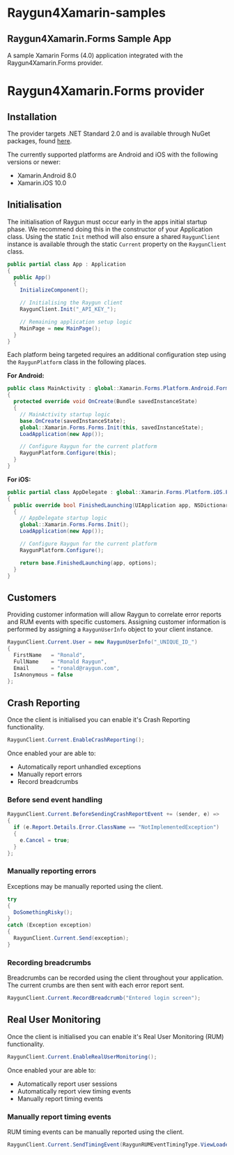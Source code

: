 # Raygun4Xamarin-samples

## Raygun4Xamarin.Forms Sample App

A sample Xamarin Forms (4.0) application integrated with the Raygun4Xamarin.Forms provider.

# Raygun4Xamarin.Forms provider

## Installation

The provider targets .NET Standard 2.0 and is available through NuGet packages, found [here](https://www.nuget.org/packages/raygun4xamarin.forms/).

The currently supported platforms are Android and iOS with the following versions or newer:
 
 * Xamarin.Android 8.0
 * Xamarin.iOS 10.0

## Initialisation

The initialisation of Raygun must occur early in the apps initial startup phase. We recommend doing this in the constructor of your Application class. Using the static `Init` method will also ensure a shared `RaygunClient` instance is available through the static `Current` property on the `RaygunClient` class.

``` csharp
public partial class App : Application
{
  public App()
  {
    InitializeComponent();

    // Initialising the Raygun client 
    RaygunClient.Init("_API_KEY_");

    // Remaining application setup logic
    MainPage = new MainPage();
  }
}
```

Each platform being targeted requires an additional configuration step using the `RaygunPlatform` class in the following places. 

**For Android:**

``` csharp
public class MainActivity : global::Xamarin.Forms.Platform.Android.FormsAppCompatActivity
{
  protected override void OnCreate(Bundle savedInstanceState)
  {
    // MainActivity startup logic
    base.OnCreate(savedInstanceState);
    global::Xamarin.Forms.Forms.Init(this, savedInstanceState);
    LoadApplication(new App());

    // Configure Raygun for the current platform
    RaygunPlatform.Configure(this);
  }
}
```

**For iOS:**

``` csharp
public partial class AppDelegate : global::Xamarin.Forms.Platform.iOS.FormsApplicationDelegate
{
  public override bool FinishedLaunching(UIApplication app, NSDictionary options)
  {
    // AppDelegate startup logic
    global::Xamarin.Forms.Forms.Init();
    LoadApplication(new App());

    // Configure Raygun for the current platform
    RaygunPlatform.Configure();

    return base.FinishedLaunching(app, options);
  }
}
```

## Customers

Providing customer information will allow Raygun to correlate error reports and RUM events with specific customers.
Assigning customer information is performed by assigning a `RaygunUserInfo` object to your client instance. 

``` csharp
RaygunClient.Current.User = new RaygunUserInfo("_UNIQUE_ID_")
{
  FirstName   = "Ronald",
  FullName    = "Ronald Raygun",
  Email       = "ronald@raygun.com",
  IsAnonymous = false
};
```

## Crash Reporting

Once the client is initialised you can enable it's Crash Reporting functionality.

``` csharp
RaygunClient.Current.EnableCrashReporting();
```

Once enabled your are able to:
* Automatically report unhandled exceptions
* Manually report errors
* Record breadcrumbs

### Before send event handling

``` csharp
RaygunClient.Current.BeforeSendingCrashReportEvent += (sender, e) =>
{
  if (e.Report.Details.Error.ClassName == "NotImplementedException")
  {
   	e.Cancel = true;
  }
};
```

### Manually reporting errors

Exceptions may be manually reported using the client.

``` csharp
try
{
  DoSomethingRisky();
}
catch (Exception exception)
{
  RaygunClient.Current.Send(exception);
}
```

### Recording breadcrumbs

Breadcrumbs can be recorded using the client throughout your application. The current crumbs are then sent with each error report sent.

``` csharp
RaygunClient.Current.RecordBreadcrumb("Entered login screen");
```

## Real User Monitoring

Once the client is initialised you can enable it's Real User Monitoring (RUM) functionality.

``` csharp
RaygunClient.Current.EnableRealUserMonitoring();
```

Once enabled your are able to:
* Automatically report user sessions
* Automatically report view timing events
* Manually report timing events

### Manually report timing events

RUM timing events can be manually reported using the client. 

``` csharp
RaygunClient.Current.SendTimingEvent(RaygunRUMEventTimingType.ViewLoaded, "TestView", 123);
```
